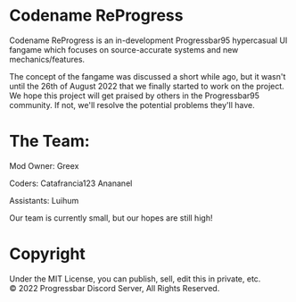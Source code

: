 # Codename ReProgress
Codename ReProgress is an in-development Progressbar95 hypercasual UI fangame which focuses on source-accurate systems and new mechanics/features.

The concept of the fangame was discussed a short while ago, but it wasn't until the 26th of August 2022 that we finally started to work on the project.
We hope this project will get praised by others in the Progressbar95 community. If not, we'll resolve the potential problems they'll have.

# The Team:
Mod Owner:
Greex

Coders:
Catafrancia123
Anananel

Assistants:
Luihum

Our team is currently small, but our hopes are still high!

# Copyright
Under the MIT License, you can publish, sell, edit this in private, etc.  
© 2022 Progressbar Discord Server, All Rights Reserved.
